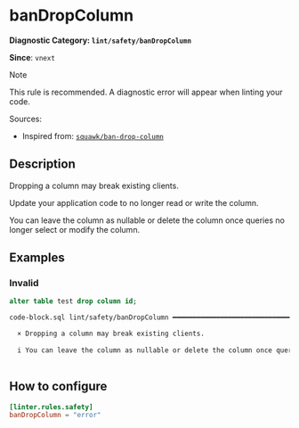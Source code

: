 # banDropColumn
**Diagnostic Category: `lint/safety/banDropColumn`**

**Since**: `vnext`
> [!NOTE]
> This rule is recommended. A diagnostic error will appear when linting your code.

Sources: 
- Inspired from: <a href="https://squawkhq.com/docs/ban-drop-column" target="_blank"><code>squawk/ban-drop-column</code></a>

## Description
Dropping a column may break existing clients.

Update your application code to no longer read or write the column.

You can leave the column as nullable or delete the column once queries no longer select or modify the column.

## Examples

### Invalid

```sql
alter table test drop column id;
```

```sh
code-block.sql lint/safety/banDropColumn ━━━━━━━━━━━━━━━━━━━━━━━━━━━━━━━━━━━━━━━━━━━━━━━━━━━━━━━━━━━

  × Dropping a column may break existing clients.
  
  i You can leave the column as nullable or delete the column once queries no longer select or modify the column.
  

```

## How to configure
```toml title="pglt.toml"
[linter.rules.safety]
banDropColumn = "error"

```

